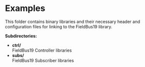 # Examples

This folder contains binary libraries and their necessary header and configuration files for linking to the FieldBus19 library.

**Subdirectories:**
* **ctrl/**<br>
FieldBus19 Controller libraries
* **subs/**<br>
FieldBus19 Subscriber libraries
